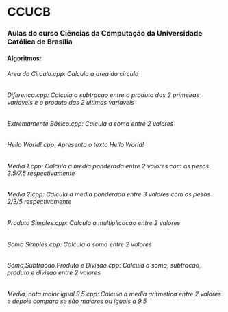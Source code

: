# CCUCB
### Aulas do curso Ciências da Computação da Universidade Católica de Brasília<br />
#### Algoritmos:
###### Area do Circulo.cpp: Calcula a area do circulo
###### Diferenca.cpp: Calcula a subtracao entre o produto das 2 primeiras variaveis e o produto das 2 ultimas variaveis
###### Extremamente Básico.cpp: Calcula a soma entre 2 valores
###### Hello World!.cpp: Apresenta o texto Hello World!
###### Media 1.cpp: Calcula a media ponderada entre 2 valores com os pesos 3.5/7.5 respectivamente
###### Media 2.cpp: Calcula a media ponderada entre 3 valores com os pesos 2/3/5 respectivamente
###### Produto Simples.cpp: Calcula a multiplicacao entre 2 valores
###### Soma Simples.cpp: Calcula a soma entre 2 valores
###### Soma,Subtracao,Produto e Divisao.cpp: Calcula a soma, subtracao, produto e divisao entre 2 valores
###### Media, nota maior igual 9.5.cpp: Calcula a media aritmetica entre 2 valores e depois compara se são maiores ou iguais a 9.5

